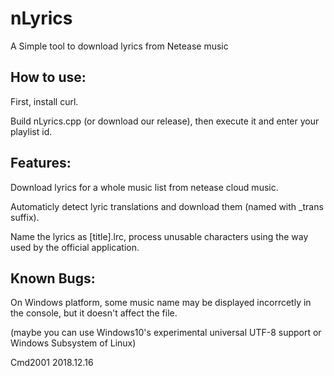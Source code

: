 # nLyrics

A Simple tool to download lyrics from Netease music

## How to use:

First, install curl.

Build nLyrics.cpp (or download our release), then execute it and enter your playlist id.

## Features:

Download lyrics for a whole music list from netease cloud music.

Automaticly detect lyric translations and download them (named with _trans suffix).

Name the lyrics as [title].lrc, process unusable characters using the way used by the official application.

## Known Bugs:

On Windows platform, some music name may be displayed incorrcetly in the console, but it doesn't affect the file.

(maybe you can use Windows10's experimental universal UTF-8 support or Windows Subsystem of Linux)

Cmd2001 2018.12.16

